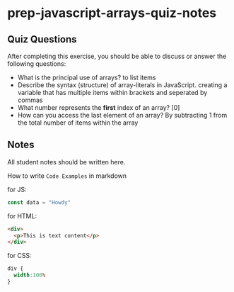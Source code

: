 # prep-javascript-arrays-quiz-notes



## Quiz Questions

After completing this exercise, you should be able to discuss or answer the following questions:

- What is the principal use of arrays?
to list items
- Describe the syntax (structure) of array-literals in JavaScript.
creating a variable that has multiple items within brackets and seperated by commas
- What number represents the **first** index of an array?
[0]
- How can you access the last element of an array?
By subtracting 1 from the total number of items within the array
## Notes

All student notes should be written here.


How to write `Code Examples` in markdown

for JS:
```javascript
const data = "Howdy"
```

for HTML:
```html
<div>
  <p>This is text content</p>
</div>
```

for CSS:
```css
div {
  width:100%
}
```
